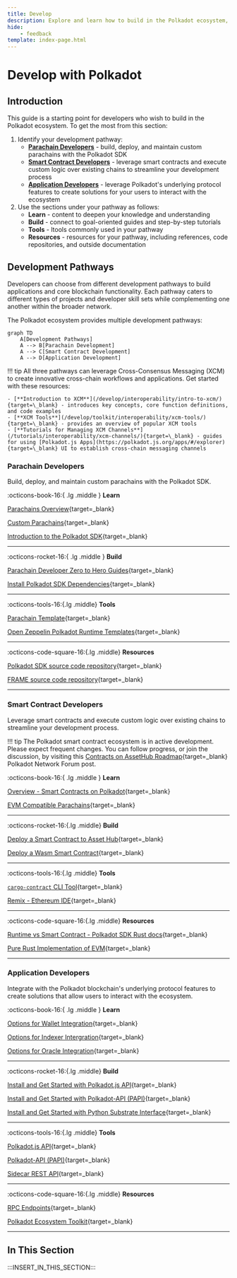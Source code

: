 ```yaml
---
title: Develop
description: Explore and learn how to build in the Polkadot ecosystem, from a custom parachain to smart contracts, supported by robust integrations and developer tools.
hide: 
    - feedback
template: index-page.html
---
```


# Develop with Polkadot

## Introduction

This guide is a starting point for developers who wish to build in the Polkadot ecosystem. To get the most from this section: 

1. Identify your development pathway:
    - [**Parachain Developers**](#parachain-developers) - build, deploy, and maintain custom parachains with the Polkadot SDK
    - [**Smart Contract Developers**](#smart-contract-developers) - leverage smart contracts and execute custom logic over existing chains to streamline your development process
    - [**Application Developers**](#application-developers) - leverage Polkadot's underlying protocol features to create solutions for your users to interact with the ecosystem
2. Use the sections under your pathway as follows:
    - **Learn** - content to deepen your knowledge and understanding 
    - **Build** - connect to goal-oriented guides and step-by-step tutorials
    - **Tools** - ltools commonly used in your pathway
    - **Resources** - resources for your pathway, including references, code repositories, and outside documentation

## Development Pathways

Developers can choose from different development pathways to build applications and core blockchain functionality. Each pathway caters to different types of projects and developer skill sets while complementing one another within the broader network.

The Polkadot ecosystem provides multiple development pathways:

```mermaid
graph TD
    A[Development Pathways]
    A --> B[Parachain Development]
    A --> C[Smart Contract Development]
    A --> D[Application Development]
```

!!! tip 
    All three pathways can leverage Cross-Consensus Messaging (XCM) to create innovative cross-chain workflows and applications. Get started with these resources:

    - [**Introduction to XCM**](/develop/interoperability/intro-to-xcm/){target=\_blank} - introduces key concepts, core function definitions, and code examples
    - [**XCM Tools**](/develop/toolkit/interoperability/xcm-tools/){target=\_blank} - provides an overview of popular XCM tools
    - [**Tutorials for Managing XCM Channels**](/tutorials/interoperability/xcm-channels/){target=\_blank} - guides for using [Polkadot.js Apps](https://polkadot.js.org/apps/#/explorer){target=\_blank} UI to establish cross-chain messaging channels 


### Parachain Developers 

Build, deploy, and maintain custom parachains with the Polkadot SDK.

<div class="cards" markdown>

:octicons-book-16:{ .lg .middle } **Learn** 

[Parachains Overview](/polkadot-protocol/architecture/parachains/overview/){target=\_blank}

[Custom Parachains](/develop/parachains/get-started/build-custom-parachains/){target=\_blank}

[Introduction to the Polkadot SDK](/develop/parachains/get-started/intro-polkadot-sdk/){target=\_blank}

---

</div>

<div class="cards" markdown>

:octicons-rocket-16:{ .lg .middle } **Build** 

[Parachain Developer Zero to Hero Guides](tutorials/polkadot-sdk/parachains/zero-to-hero/){target=\_blank}

[Install Polkadot SDK Dependencies](/develop/parachains/get-started/install-polkadot-sdk/){target=\_blank}

---

</div>

<div class="cards" markdown>

:octicons-tools-16:{.lg .middle} **Tools**


[Parachain Template](https://github.com/paritytech/polkadot-sdk/tree/master/templates/parachain){target=\_blank}

[Open Zeppelin Polkadot Runtime Templates](https://github.com/OpenZeppelin/polkadot-runtime-templates/tree/main){target=\_blank}

---

</div>

<div class="cards" markdown>

:octicons-code-square-16:{.lg .middle} **Resources**


[Polkadot SDK source code repository](https://github.com/paritytech/polkadot-sdk){target=\_blank} 
    
[FRAME source code repository](https://github.com/paritytech/polkadot-sdk/tree/master/substrate/frame){target=\_blank}

---

</div>

### Smart Contract Developers 

Leverage smart contracts and execute custom logic over existing chains to streamline your development process.

!!! tip
    The Polkadot smart contract ecosystem is in active development. Please expect frequent changes. You can follow progress, or join the discussion, by visiting this [Contracts on AssetHub Roadmap](https://forum.polkadot.network/t/contracts-on-assethub-roadmap/9513/57){target=\_blank} Polkadot Network Forum post.


<div class="cards" markdown>

:octicons-book-16:{ .lg .middle } **Learn**

[Overview - Smart Contracts on Polkadot](/develop/smart-contracts/overview/){target=\_blank}

[EVM Compatible Parachains](/develop/smart-contracts/evm/parachain-contracts/#evm-compatible-parachains){target=\_blank}

---

</div>

<div class="cards" markdown>

:octicons-rocket-16:{.lg .middle} **Build**

[Deploy a Smart Contract to Asset Hub](/develop/smart-contracts/evm/native-evm-contracts/#deploy-a-smart-contract-to-asset-hub){target=\_blank} 
    
[Deploy a Wasm Smart Contract](/develop/smart-contracts/wasm-ink/){target=\_blank}

---

</div>

<div class="cards" markdown>

:octicons-tools-16:{.lg .middle} **Tools**

[`cargo-contract` CLI Tool](https://github.com/use-ink/cargo-contract){target=\_blank}

[Remix - Ethereum IDE](https://remix.ethereum.org/){target=\_blank}

---

</div>

<div class="cards" markdown>

:octicons-code-square-16:{.lg .middle} **Resources**

[Runtime vs Smart Contract - Polkadot SDK Rust docs](https://paritytech.github.io/polkadot-sdk/master/polkadot_sdk_docs/reference_docs/runtime_vs_smart_contract/index.html){target=\_blank} 
    
[Pure Rust Implementation of EVM](https://github.com/rust-ethereum/evm){target=\_blank}

---

</div>

### Application Developers

Integrate with the Polkadot blockchain's underlying protocol features to create solutions that allow users to interact with the ecosystem. 

<div class="cards" markdown>

:octicons-book-16:{ .lg .middle } **Learn**

[Options for Wallet Integration](/develop/toolkit/integrations/wallets/){target=\_blank}

[Options for Indexer Intergration](/develop/toolkit/integrations/indexers/){target=\_blank}

[Options for Oracle Integration](/develop/toolkit/integrations/oracles/){target=\_blank}

---

</div>

<div class="cards" markdown>

:octicons-rocket-16:{.lg .middle} **Build**

[Install and Get Started with Polkadot.js API](/develop/toolkit/api-libraries/polkadot-js-api/){target=\_blank}

[Install and Get Started with Polkadot-API (PAPI)](/develop/toolkit/api-libraries/papi/){target=\_blank}

[Install and Get Started with Python Substrate Interface](/develop/toolkit/api-libraries/py-substrate-interface/){target=\_blank}

---

</div>

<div class="cards" markdown>

:octicons-tools-16:{.lg .middle} **Tools**

[Polkadot.js API](https://github.com/polkadot-js/api){target=\_blank}

[Polkadot-API (PAPI)](https://github.com/polkadot-api/polkadot-api){target=\_blank}

[Sidecar REST API](https://github.com/paritytech/substrate-api-sidecar){target=\_blank}

---

</div>

<div class="cards" markdown>

:octicons-code-square-16:{.lg .middle} **Resources**

[RPC Endpoints](/develop/networks/){target=\_blank} 
    
[Polkadot Ecosystem Toolkit](/develop/toolkit/){target=\_blank}

---

</div>

## In This Section

:::INSERT_IN_THIS_SECTION:::
